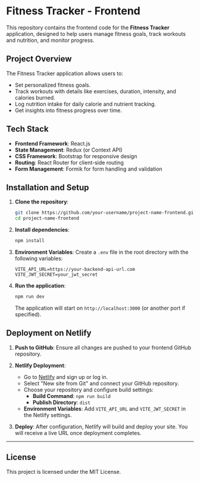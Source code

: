 # Fitness Tracker - Frontend

This repository contains the frontend code for the **Fitness Tracker** application, designed to help users manage fitness goals, track workouts and nutrition, and monitor progress.

## Project Overview

The Fitness Tracker application allows users to:
- Set personalized fitness goals.
- Track workouts with details like exercises, duration, intensity, and calories burned.
- Log nutrition intake for daily calorie and nutrient tracking.
- Get insights into fitness progress over time.

## Tech Stack

- **Frontend Framework**: React.js
- **State Management**: Redux (or Context API)
- **CSS Framework**: Bootstrap for responsive design
- **Routing**: React Router for client-side routing
- **Form Management**: Formik for form handling and validation

## Installation and Setup

1. **Clone the repository**:
    ```bash
    git clone https://github.com/your-username/project-name-frontend.git
    cd project-name-frontend
    ```

2. **Install dependencies**:
    ```bash
    npm install
    ```

3. **Environment Variables**:
    Create a `.env` file in the root directory with the following variables:
    ```plaintext
    VITE_API_URL=https://your-backend-api-url.com
    VITE_JWT_SECRET=your_jwt_secret
    ```

4. **Run the application**:
    ```bash
    npm run dev
    ```

    The application will start on `http://localhost:3000` (or another port if specified).

## Deployment on Netlify

1. **Push to GitHub**:
    Ensure all changes are pushed to your frontend GitHub repository.

2. **Netlify Deployment**:
    - Go to [Netlify](https://www.netlify.com/) and sign up or log in.
    - Select "New site from Git" and connect your GitHub repository.
    - Choose your repository and configure build settings:
        - **Build Command**: `npm run build`
        - **Publish Directory**: `dist`
    - **Environment Variables**:
        Add `VITE_API_URL` and `VITE_JWT_SECRET` in the Netlify settings.

3. **Deploy**:
    After configuration, Netlify will build and deploy your site. You will receive a live URL once deployment completes.

---

## License

This project is licensed under the MIT License.
